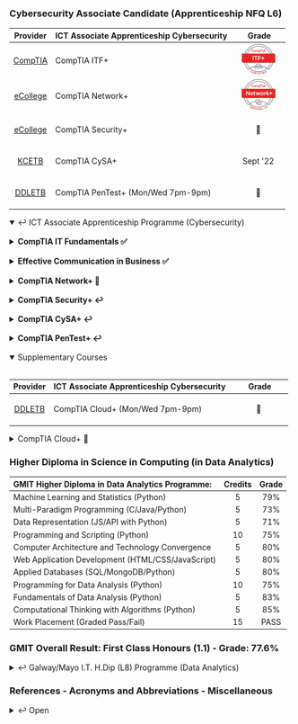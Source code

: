 ### Cybersecurity Associate Candidate (Apprenticeship NFQ L6)

|Provider|**ICT Associate Apprenticeship Cybersecurity**|&nbsp;&nbsp;&nbsp;&nbsp;&nbsp;&nbsp;Grade&nbsp;&nbsp;&nbsp;&nbsp;&nbsp;|
|:-----:| :-----------------------------------------------|:-----:|
| [CompTIA](https://www.comptia.org/certifications/it-fundamentals) | CompTIA ITF+                       |[![PASS](https://github.com/SeanOhAileasa/SeanOhAileasa/blob/master/rc/comptia/comptia-it-fundamentals-itf-certification.png?raw=true)](https://github.com/SeanOhAileasa/SeanOhAileasa/blob/master/rc/comptia/CompTIA-IT-Fundamentals-certificate.pdf)|
| [eCollege](https://www.ecollege.ie/) | <br/>CompTIA Network+<br/><br/>                                  |[![PASS](https://github.com/SeanOhAileasa/SeanOhAileasa/blob/master/rc/comptia/comptia-network-plus-certification.png?raw=true)](https://github.com/SeanOhAileasa/SeanOhAileasa/blob/master/rc/comptia/CompTIA-Network-plus-cecertificate.pdf)|
| [eCollege](https://www.ecollege.ie/) | <br/>CompTIA Security+<br/><br/>                               |   &#x1F6A7;   |
| [KCETB](https://kilkennycarlow.etb.ie/)     | <br/>CompTIA CySA+<br/><br/>                   | Sept '22 |
| [DDLETB](https://www.ddletb.ie/) | <br/>CompTIA PenTest+ (Mon/Wed 7pm-9pm)<br/><br/>                |   &#x1F6A7;   |

<details open>
	<summary>&#x21A9; ICT Associate Apprenticeship Programme (Cybersecurity)</summary> <br/>

<details close>
<!--
24/06/2022
"update repository ./itf-cybersecurity-apprenticeship (Exam - CompITA IT Fundaments)"
-->
	<summary><b>CompTIA IT Fundamentals &#x2705;</b></summary>

- { ["**Cybersecurity Apprenticeship**"](https://github.com/SeanOhAileasa/itf-cybersecurity-apprenticeship) : &#x2705; }

</details>
<br/>
<details close>
<!--
08/07/2022
"update repository ./ecb-cybersecurity-apprenticeship (Ransomware Criminals Targeted in Ukrainian Police Raids - Cybersecurity Career Roadmap - Fiber Media (OBJ. 1.3) - Additional Ethernet Switch Features (OBJ. 2.3 & 4.4) - OSI Model Explained | Real World Example)"
-->
	<summary><b>Effective Communication in Business &#x2705;</b></summary>

- { ["**Cybersecurity Apprenticeship**"](https://github.com/SeanOhAileasa/ecb-cybersecurity-apprenticeship) : &#x2705; }

</details>
<br/>
<details close>
	<summary><b>CompTIA Network+ &#x1F4CC;</b></summary>
	
<!--
08/07/2022
"add repository ./nkp-cybersecurity-apprenticeship"
-->
- { ["**Cybersecurity Apprenticeship**"](https://github.com/SeanOhAileasa/nkp-cybersecurity-apprenticeship) : &#x1F4CC; }

<!--
21/01/2022
"add repository ./nkp-cloud-concepts - Cloud Concepts."
"add repository ./nkp-concepts-and-characteristics-of-networking - Concepts and Characteristics of Networking."
"add repository ./nkp-network-services - Network Services."
"add repository ./nkp-network-topologies - Network Topologies."
"add repository ./nkp-osi-layers - OSI Layers."
"add repository ./nkp-ports-and-protocols - Ports and Protocols."
"add repository ./nkp-subnetting-and-supernetting - Subnetting and Supernetting."
"add repository ./nkp-wireless-technologies - Wireless Technologies."
-->
<!--
22/01/2022
"add repository ./nkp-networking-devices - Networking Devices."
-->
<!--
24/01/2022
"add repository ./nkp-advanced-networking - Advanced Networking."
-->
<!--
25/01/2022
"add repository ./nkp-network-storage-virtualization - Network Storage and Virtualization."
-->
<!--
27/01/2022
"add repository ./nkp-wide-area-network - Wide Area Network."
"add repository ./nkp-documentation-diagram-types - Documentation and Diagram Types."
--->
<!--
02/02/2022
"add repository ./nkp-disaster-recovery - Disaster Recovery."
"add repository ./nkp-scanning-monitoring-patching - Scanning and Monitoring and Patching."
--->
<!--
05/02/2022
"add repository ./nkp-remote-access-methods - Remote Access Methods."
"add repository ./nkp-physical-security-devices - Physical Security Devices."
"add repository ./nkp-authentication-access-control - Authentication and Access Control."
--->
<!--
09/02/2022
"add repository ./nkp-wireless-security - Wireless Security."
-->
<!--
10/02/2022
"add repository ./nkp-network-attacks - Network Attacks"
"add repository ./nkp-network-device-hardening - Network Device Hardening."
--->
<!--
16/02/2022
"add repository ./nkp-mitigation-techniques - Mitigation Techniques."
-->
<!--
17/02/2022
"add repository ./nkp-network-service-issues - Network Service Issues."
"add repository ./nkp-network-troubleshooting - Network Troubleshooting."
-->
<!--
19/02/2022
"add repository ./nkp-network-troubleshooting-tools - Network Troubleshooting Tools."
"add repository ./nkp-wired-connectivity-issues - Wired Connectivity Issues."
"add repository ./nkp-cabling-solutions - Cabling Solutions."
"add repository ./nkp-wireless-connectivity-issues - Wireless Connectivity Issues."
"add repository ./nkp-policies-best-practice-guidelines - Policies and Best Practice Guidelines."
-->
<br/>

- { ["**Practice Labs**"](https://github.com/SeanOhAileasa/nkp-practice-labs) : &#x1F6A7; }

<details open>
	<summary>Network Concepts &#x21A9;</summary>
<!--
30/06/2022
"CompTIA Network+ Certification Exam - Status: Pass."
-->

- { ["**Network Concepts**"](https://github.com/SeanOhAileasa/nkp-network-concepts) : &#x1F6A7; }

	- { ["**Ports and Protocols**"](https://github.com/SeanOhAileasa/nkp-ports-and-protocols) : &#x1F6A7; }

	- { ["**OSI Layers**"](https://github.com/SeanOhAileasa/nkp-osi-layers) : &#x1F6A7; }

	- { ["**Concepts and Characteristics of Networking**"](https://github.com/SeanOhAileasa/nkp-concepts-and-characteristics-of-networking) : &#x1F6A7; }

	- { ["**Subnetting and Supernetting**"](https://github.com/SeanOhAileasa/nkp-subnetting-and-supernetting) : &#x1F6A7; }

	- { ["**Network Topologies**"](https://github.com/SeanOhAileasa/nkp-network-topologies) : &#x1F6A7; }

	- { ["**Wireless Technologies**"](https://github.com/SeanOhAileasa/nkp-wireless-technologies) : &#x1F6A7; }

	- { ["**Cloud Concepts**"](https://github.com/SeanOhAileasa/nkp-cloud-concepts) : &#x1F6A7; }

	- { ["**Network Services**"](https://github.com/SeanOhAileasa/nkp-network-services) : &#x1F6A7; }

	- { ["**Cabling Solutions**"](https://github.com/SeanOhAileasa/nkp-cabling-solutions) : &#x1F6A7; }
</details> <!-- END (Network Concepts) -->
<br/>
<details open>
	<summary>Infrastructure &#x21A9;</summary>
<!--
16/04/2022
"update repository ./nkp-advanced-networking" 
-->

- { ["**Infrastructure**"](https://github.com/SeanOhAileasa/nkp-infrastructure) : &#x1F6A7; }

	- { ["**Networking Devices**"](https://github.com/SeanOhAileasa/nkp-networking-devices) : &#x1F6A7; }

	- { ["**Advanced Networking**"](https://github.com/SeanOhAileasa/nkp-advanced-networking) : &#x1F6A7; }

	- { ["**Network Storage and Virtualization**"](https://github.com/SeanOhAileasa/nkp-network-storage-virtualization) : &#x1F6A7; }

	- { ["**Wide Area Network**"](https://github.com/SeanOhAileasa/nkp-wide-area-network) : &#x1F6A7; }
</details> <!-- END (Infrastructure) -->
<br/>
<details open>
	<summary>Network Operations &#x21A9;</summary>
<!--
11/05/2022
"update repository ./nkp-disaster-recovery" 
-->

- { ["**Network Operations**"](https://github.com/SeanOhAileasa/nkp-network-operations) : &#x1F6A7; }

	- { ["**Documentation and Diagram Types**"](https://github.com/SeanOhAileasa/nkp-documentation-diagram-types) : &#x1F6A7; }

	- { ["**Disaster Recovery**"](https://github.com/SeanOhAileasa/nkp-disaster-recovery) : &#x1F6A7; }

	- { ["**Scanning and Monitoring and Patching**"](https://github.com/SeanOhAileasa/nkp-scanning-monitoring-patching) : &#x1F6A7; }

	- { ["**Remote Access Methods**"](https://github.com/SeanOhAileasa/nkp-remote-access-methods) : &#x1F6A7; }

	- { ["**Policies and Best Practice Guidelines**"](https://github.com/SeanOhAileasa/nkp-policies-best-practice-guidelines) : &#x1F6A7; }
</details> <!-- END (Network Operations) -->
<br/>
<details open>
	<summary>Network Security &#x21A9;</summary>
<!--
14/05/2022
"update repository ./nkp-mitigation-techniques"
-->

- { ["**Network Security**"](https://github.com/SeanOhAileasa/nkp-network-security) : &#x1F6A7; }

	- { ["**Physical Security Devices**"](https://github.com/SeanOhAileasa/nkp-physical-security-devices) : &#x1F6A7; }

	- { ["**Authentication and Access Control**"](https://github.com/SeanOhAileasa/nkp-authentication-access-control) : &#x1F6A7; }

	- { ["**Wireless Security**"](https://github.com/SeanOhAileasa/nkp-wireless-security) : &#x1F6A7; }

	- { ["**Network Attacks**"](https://github.com/SeanOhAileasa/nkp-network-attacks) : &#x1F6A7; }

	- { ["**Network Device Hardening**"](https://github.com/SeanOhAileasa/nkp-network-device-hardening) : &#x1F6A7; }

	- { ["**Mitigation Techniques**"](https://github.com/SeanOhAileasa/nkp-mitigation-techniques) : &#x1F6A7; }
</details> <!-- END (Network Security) -->
<br/>
<details open>
	<summary>Network Troubleshooting and Tools &#x21A9;</summary>
<!--
06/07/2022
"update repository ./nkp-network-troubleshooting-and-tools (network-tools/nkp-command-line-tools)"
-->

- { ["**Network Troubleshooting and Tools**"](https://github.com/SeanOhAileasa/nkp-network-troubleshooting-and-tools) : &#x1F6A7; }

	- { ["**Network Service Issues**"](https://github.com/SeanOhAileasa/nkp-network-service-issues) : &#x1F6A7; }

	- { ["**Network Troubleshooting**"](https://github.com/SeanOhAileasa/nkp-network-troubleshooting) : &#x1F6A7; }

	- { ["**Network Troubleshooting Tools**"](https://github.com/SeanOhAileasa/nkp-network-troubleshooting-tools) : &#x1F6A7; }

	- { ["**Wired Connectivity Issues**"](https://github.com/SeanOhAileasa/nkp-wired-connectivity-issues) : &#x1F6A7; }

	- { ["**Wireless Connectivity Issues**"](https://github.com/SeanOhAileasa/nkp-wireless-connectivity-issues) : &#x1F6A7; }
</details> <!-- END (Network Troubleshooting and Tools) -->

</details> <!-- END (CompTIA Network+) -->

<br/>

<details close>
	<summary><b>CompTIA Security+ &#x21A9;</b></summary>
<!--
08/05/2022
"update repository ./syp-risk-management-privacy-and-sensitive-data-security"
-->

<br/>
<!--
- { ["**Practice Labs**"](https://github.com/SeanOhAileasa/syp-practice-labs) : &#x1F6A7; }
-->

<details open>
	<summary>Attacks and Threats and Vulnerabilities &#x21A9;</summary>
<!--
29/05/2022
"updata repository ./syp-attacks-threats-and-vulnerabilities"
-->

- { ["**Attacks and Threats and Vulnerabilities**"](https://github.com/SeanOhAileasa/syp-attacks-threats-and-vulnerabilities/blob/main/README.md) : &#x1F6A7; }

	- { ["**Social Engineering Techniques & Attack Types**"](https://github.com/SeanOhAileasa/syp-social-engineering-and-types-of-attacks/blob/main/README.md) : &#x1F6A7; }

	- { ["**Analyzing Application and Network Attacks**"](https://github.com/SeanOhAileasa/syp-analyzing-application-and-network-attacks/blob/main/README.md) : &#x1F6A7; }

	- { ["**Threat Actors, Intelligence Sources and Vulnerabilities**"](https://github.com/SeanOhAileasa/syp-threat-actors-Intelligence-sources-and-vulnerabilities/blob/main/README.md) : &#x1F6A7; }

	- { ["**Security Assessment and Penetration Testing Techniques**"](https://github.com/SeanOhAileasa/syp-security-assessment-and-penetration-testing-techniques/blob/main/README.md) : &#x1F6A7; }	
</details>
<br/>
<details open>
	<summary>Architecture and Design &#x21A9;</summary>
<!--
12/06/2022
"update repository ./syp-architecture-and-design (Cryptographic Concepts)"
-->

- { ["**Architecture and Design**"](https://github.com/SeanOhAileasa/syp-architecture-and-design/blob/main/README.md) : &#x1F6A7; }

	- { ["**Security Concepts in an Enterprise Environment**"](https://github.com/SeanOhAileasa/syp-security-concepts-in-an-enterprise-environment/blob/main/README.md) : &#x1F6A7; }

	- { ["**Implementing Cybersecurity Resilience**"](https://github.com/SeanOhAileasa/syp-implementing-cybersecurity-resilience/blob/main/README.md) : &#x1F6A7; }

	- { ["**Virtualization, Cloud Computing and Cloud Cybersecurity Solutions**"](https://github.com/SeanOhAileasa/syp-virtualization-cloud-computing-and-cloud-cybersecurity-solutions/blob/main/README.md) : &#x1F6A7; }

	- { ["**Controls and Application Development Deployment and Automation**"](https://github.com/SeanOhAileasa/syp-controls-and-application-development-deployment-and-automation/blob/main/README.md) : &#x1F6A7; }

	- { ["**Authentication and Authorization Design Concepts**"](https://github.com/SeanOhAileasa/syp-authentication-and-authorization-design-concepts/blob/main/README.md) : &#x1F6A7; }

	- { ["**Implementing Identity and Account Management and AAA Solutions**"](https://github.com/SeanOhAileasa/syp-implementing-identity-and-account-management-and-aaa-solutions/blob/main/README.md) : &#x1F6A7; }

	- { ["**Physical Security Controls**"](https://github.com/SeanOhAileasa/syp-physical-security-controls/blob/main/README.md) : &#x1F6A7; }

	- { ["**Basic Cryptography and Public Key Infrastructure**"](https://github.com/SeanOhAileasa/syp-basic-cryptography-and-public-key-infrastructure/blob/main/README.md) : &#x1F6A7; }
</details>
<br/>
<details open>
	<summary>Implementation &#x21A9;</summary>
<!--
03/07/2022
"update repository ./syp-implementation (Public Key Infrastructure)"
-->

- { ["**Implementation**"](https://github.com/SeanOhAileasa/syp-implementation/blob/main/README.md) : &#x1F6A7; }

	- { ["**Implementing Secure Protocols and Application Security Solutions**"](https://github.com/SeanOhAileasa/syp-implementing-secure-protocols-and-application-security-solutions/blob/main/README.md) : &#x1F6A7; }

	- { ["**Implementing Secure Network Designs**"](https://github.com/SeanOhAileasa/syp-implementing-secure-network-designs/blob/main/README.md) : &#x1F6A7; }

	- { ["**Wireless, Mobile and Embedded Device Security**"](https://github.com/SeanOhAileasa/syp-wireless-mobile-and-embedded-device-security/blob/main/README.md) : &#x1F6A7; }

	- { ["**Organizational Security Assessment Tools and Mitigation Controls**"](https://github.com/SeanOhAileasa/syp-organizational-security-assessment-tools-and-mitigation-controls/blob/main/README.md) : &#x1F6A7; }
</details>
<br/>
<details open>
	<summary>Operations and Incident Response &#x21A9;</summary>
<!--
12/07/2022
"add repository ./syp-operations-and-incident-response (Security Tools - File Manipulation Tools)"
-->

- { ["**Operations and Incident Response**"](https://github.com/SeanOhAileasa/syp-operations-and-incident-response/blob/main/README.md) : &#x1F6A7; }

	- { ["**Incident Response, Digital Forensics and Supporting Investigations**"](https://github.com/SeanOhAileasa/syp-incident-response-digital-forensics-and-supporting-investigations/blob/main/README.md) : &#x1F6A7; }
</details>
<br/>

<details open>
	<summary>Governance and Risk and Compliance &#x21A9;</summary>
<!--
24/05/2022
"add repository ./syp-governance-risk-and-compliance"
-->

- { ["**Governance and Risk and Compliance**"](https://github.com/SeanOhAileasa/syp-governance-risk-and-compliance/blob/main/README.md) : &#x1F6A7; }

	- { ["**Security Policies, Regulations, Standards and Frameworks**"](https://github.com/SeanOhAileasa/syp-security-policies-regulations-standards-and-frameworks/blob/main/README.md) : &#x1F6A7; }

	- { ["**Risk Management, Privacy and Sensitive Data Security**"](https://github.com/SeanOhAileasa/syp-risk-management-privacy-and-sensitive-data-security/blob/main/README.md) : &#x1F6A7; }

	- { ["**Monitoring, Visibility, & Reporting**"](https://github.com/SeanOhAileasa/syp-monitoring-visibility-and-reporting/blob/main/README.md) : &#x1F6A7; }
</details> 

</details> <!-- END (CompTIA Security+) -->

<br/>

<details close>
	<summary><b>CompTIA CySA+ &#x21A9;</b></summary>
<!--
13/07/2022
"update repository ./cap-practice-labs (Attack Types - Web Application Exploits)"
-->
<br/>
<details open>
	<summary>Practice Labs &#x21A9;</summary>
<br/>	
<details close>
	<summary>Vulnerabilities &#x21A9;</summary>

- [Conducting a Software Vulnerability Scan Using AlienVault](https://nbviewer.org/github/SeanOhAileasa/cap-practice-labs/blob/main/rc/vulnerabilities/cap-Exercise1ConductingaSoftwareVulnerabilityScanUsingAlienVault.ipynb) &#x2705; <br/>
- [Conducting a Software Vulnerability Scan using Nessus](https://nbviewer.org/github/SeanOhAileasa/cap-practice-labs/blob/main/rc/vulnerabilities/cap-Exercise2ConductingaSoftwareVulnerabilityScanusingNessus.ipynb) &#x2705; <br/>
- [Define Different Web Application Software Vulnerabilities](https://github.com/SeanOhAileasa/cap-practice-labs/blob/main/rc/vulnerabilities/cap-Exercise3DefineDifferentWebApplicationSoftwareVulnerabilities.pdf) &#x2705;
</details>	<!-- END (CompTIA CySA+ - Vulnerabilities) -->
<details close>
	<summary>Attack Types &#x21A9;</summary>

- [Web Application Exploits](https://nbviewer.org/github/SeanOhAileasa/cap-practice-labs/blob/main/rc/attack-types/cap-Exercise1WebApplicationExploits.ipynb) &#x2705; <br/>
</details>	<!-- END (CompTIA CySA+ - Attack Types) -->
<!-- ********** CompTIA CySA+ - Practice Labs ********** -->
<!-- ********** CompTIA CySA+ - Practice Labs ********** -->
<!-- ********** CompTIA CySA+ - Practice Labs ********** -->
</details> <!-- END (CompTIA CySA+ - Practice Labs) -->

- { ["**Threat Intelligence**"](https://github.com/SeanOhAileasa/cap-threat-intelligence/blob/main/README.md) : &#x1F6A7; }

- { ["**Business Continuity**"](https://github.com/SeanOhAileasa/cap-business-continuity/blob/main/README.md) : &#x1F6A7; }

- { ["**Attack Types**"](https://github.com/SeanOhAileasa/cap-attack-types/blob/main/README.md) : &#x1F6A7; }

- { ["**Malware Threats**"](https://github.com/SeanOhAileasa/cap-malware-threats/blob/main/README.md) : &#x1F6A7; }

- { ["**Encryption and Hashing**"](https://github.com/SeanOhAileasa/cap-encryption-and-hashing/blob/main/README.md) : &#x1F6A7; }

- { ["**Hardware and Security**"](https://github.com/SeanOhAileasa/cap-hardware-and-security/blob/main/README.md) : &#x1F6A7; }

- { ["**Cloud Computing**"](https://github.com/SeanOhAileasa/cap-cloud-computing/blob/main/README.md) : &#x1F6A7; }

- { ["**Threat Monitoring**"](https://github.com/SeanOhAileasa/cap-threat-monitoring/blob/main/README.md) : &#x1F6A7; }

- { ["**User Account Security**"](https://github.com/SeanOhAileasa/cap-user-account-security/blob/main/README.md) : &#x1F6A7; }

- { ["**Network Infrastructure Security**"](https://github.com/SeanOhAileasa/cap-network-infrastructure-security/blob/main/README.md) : &#x1F6A7; }

- { ["**Software Development Security**"](https://github.com/SeanOhAileasa/cap-software-development-security/blob/main/README.md) : &#x1F6A7; }

- { ["**Data Privacy**"](https://github.com/SeanOhAileasa/cap-data-privacy/blob/main/README.md) : &#x1F6A7; }

- { ["**Digital Forensics**"](https://github.com/SeanOhAileasa/cap-digital-forensics/blob/main/README.md) : &#x1F6A7; }

- { ["**IT Security Risk Mitigation**"](https://github.com/SeanOhAileasa/cap-it-security-risk-mitigation/blob/main/README.md) : &#x1F6A7; }

- { ["**Intrusion Detection and Traffic Analysis**"](https://github.com/SeanOhAileasa/cap-intrusion-detection-and-traffic-analysis/blob/main/README.md) : &#x1F6A7; }
</details> <!-- END (CompTIA CySA+) -->

<br/>

<details close>
	<summary><b>CompTIA PenTest+ &#x21A9;</b></summary>
<!--
15/06/2022
"add repository ./ptp-scoping-and-engagement"
-->

- { ["**Scoping and Engagement**"](https://github.com/SeanOhAileasa/ptp-scoping-and-engagement/blob/main/README.md) : &#x1F6A7; }
</details> <!-- END (CompTIA PenTest+) -->

<br/>

<details open>
	<summary>Supplementary Courses</summary>

<br/>

|Provider|**ICT Associate Apprenticeship Cybersecurity**|&nbsp;&nbsp;&nbsp;&nbsp;&nbsp;&nbsp;&nbsp;Grade&nbsp;&nbsp;&nbsp;&nbsp;&nbsp;&nbsp;|
|:-----:| :-----------------------------------------------|:-----:|
| [DDLETB](https://loughlinstowntrainingcentre.ie/)     | <br/>CompTIA Cloud+ (Mon/Wed 7pm-9pm)<br/><br/>                   | &#x1F6A7; |

<details close>
	<summary>CompTIA Cloud+ &#x1F6A7;</summary>

- { ["**Cloud Terminology**"](https://github.com/SeanOhAileasa/ptp-scoping-and-engagement/blob/main/README.md) : &#x1F6A7; }
</details> <!-- END (CompTIA Cloud+) -->

</details> <!-- END (Supplemental) -->

</details> <!-- END (ICT Associate Apprenticeship Programme (Cybersecurity)) -->

### Higher Diploma in Science in Computing (in Data Analytics)

| **GMIT Higher Diploma in Data Analytics Programme:**           | Credits | Grade   |
| :--------------------------------------------------------------|:-------:|:-------:|
| Machine Learning and Statistics (Python)                       | 5       | 79%     |
| Multi-Paradigm Programming (C/Java/Python)                     | 5       | 73%     |
| Data Representation (JS/API with Python)                       | 5       | 71%     |
| Programming and Scripting (Python)                             | 10      | 75%     |
| Computer Architecture and Technology Convergence               | 5       | 80%     |
| Web Application Development (HTML/CSS/JavaScript)              | 5       | 80%     |
| Applied Databases (SQL/MongoDB/Python)                         | 5       | 80%     |
| Programming for Data Analysis (Python)                         | 10      | 75%     |
| Fundamentals of Data Analysis (Python)                         | 5       | 83%     |
| Computational Thinking with Algorithms (Python)                | 5       | 85%     |
| Work Placement (Graded Pass/Fail)                              | 15      | PASS    |

### GMIT Overall Result: First Class Honours (1.1) - Grade: 77.6%

<details close>
	<summary>&#x21A9; Galway/Mayo I.T. H.Dip (L8) Programme (Data Analytics)</summary>

<!--
16/04/2022
"update repository ./mls-machine-learning-statistics - Tidy GMIT (Iris Classification)."
-->
###### Machine Learning and Statistics { ["**mls**"](https://nbviewer.jupyter.org/github/SeanOhAileasa/mls-machine-learning-statistics/blob/main/mls-machine-learning-statistics.ipynb) : &#x1F4CC; } 

<!--
04/12/2021
"add repository ./mls-scikit-learn - An introduction to machine learning with scikit-learn."
-->
* { [``scikit-learn``](https://nbviewer.jupyter.org/github/SeanOhAileasa/mls-scikit-learn/blob/main/mls-scikit-learn.ipynb) : &#x1F6A7; }

	* { ["**Classification**"](https://nbviewer.org/github/SeanOhAileasa/pda-scikit-learn-classification/blob/main/pda-scikit-learn-classification.ipynb) : &#x1F6A7; }

	* { ["**Regression**"](https://nbviewer.org/github/SeanOhAileasa/mls-scikit-learn-regression/blob/main/mls-scikit-learn-regression.ipynb) : &#x1F6A7; }

	* { ["**Clustering**"](https://nbviewer.org/github/SeanOhAileasa/mls-scikit-learn-clustering/blob/main/mls-scikit-learn-clustering.ipynb) : &#x1F6A7; }

<!--
06/11/2021
"update repository ./mls-t-test - A t-test on some real-world data (sleep dataset). Overview of not just t-tests but an overview of the typical way to use statistics to do things like hypothesis testing (traditional old way of doing statistics)."
-->
* ``scipy-stats``
<!--
	* { ["**T-Test**"](https://nbviewer.org/github/SeanOhAileasa/mls-t-test/blob/main/mls-t-test.ipynb) : &#x1F6A7; }
-->
<!--
"add repository ./dcp-machine-learning-statistics - Statistical Thinking in Python (Part 1) (Graphical Exploratory Data Analysis)."
-->
* Supplemental Resources

	* { ["**DataCamp (Python)**"](#) : &#x2623; } 

	* { ["**DataCamp (ML & Stats)**"](#) : &#x2623; } 
<!--	
	* { ["**DataCamp (Python)**"](https://nbviewer.org/github/SeanOhAileasa/dcp-python/blob/main/dcp-python.ipynb) : &#x1F6A7; } 

	* { ["**DataCamp (ML & Stats)**"](https://nbviewer.org/github/SeanOhAileasa/dcp-machine-learning-statistics/blob/main/dcp-machine-learning-statistics.ipynb) : &#x1F6A7; } 
-->
<!--
"HOURS:1 - [README]: Complete and ready for submission."
-->
* End of Semester (Dec 2021):

	* { ["**Assessment**"](https://github.com/SeanOhAileasa/mls-scikit-learn-scipy-stats) : &#x1F4CC; }

<!--
09/01/2021
"update repository ./mpp-multi-paradigm-programming - GMIT Multi-Paradigm Programming module 30% MCS & written quiz completed."
-->
###### Multi-Paradigm Programming { ["**mpp**"](https://nbviewer.jupyter.org/github/SeanOhAileasa/mpp-multi-paradigm-programming/blob/main/mpp-multi-paradigm-programming.ipynb) : &#x1F4CC; }

<!--
20/12/2021
"update repository ./fubar-c - GMIT Multi-Paradigm Programming module Assessment: Link to repository mpp-multi-paradigm-programming."
-->
* { ["**C**"](https://nbviewer.jupyter.org/github/SeanOhAileasa/fubar-c/blob/main/fubar-c.ipynb) : &#x1F6A7; } 

<!--
"..."
-->
* { ["**Java**"](https://nbviewer.jupyter.org/github/SeanOhAileasa/fubar-java/blob/main/fubar-java.ipynb) : &#x1F6A7; }

<!--
22/12/2021
"update repository ./mpp-multi-paradigm-programming - GMIT Multi-Paradigm Programming module Assessment (Report) completed."
-->
* End of Semester (Dec 2021):

	* { ["**Assessment**"](https://nbviewer.org/github/SeanOhAileasa/mpp-multi-paradigm-programming/blob/main/mpp-multi-paradigm-programming.ipynb#Winter-21/22-Assessment) : &#x1F4CC; }

<!--
26/11/2021
"update repository ./drp-data-representation - Packages for APIs."
-->
###### Data Representation { ["**drp**"](https://nbviewer.jupyter.org/github/SeanOhAileasa/drp-data-representation/blob/main/drp-data-representation.ipynb) : &#x1F4CC; } 

<!--
05/01/2022
"update repository ./drp-app-server - Ooops password displayed (now changed). Updated: i. script db.py and ii. README."
-->
* { ["**App-server (``flask``)**"](https://nbviewer.org/github/SeanOhAileasa/drp-app-server/blob/main/drp-app-server.ipynb) : &#x1F4CC; }

<!--
26/11/2021
"update repository ./data-representation-courseware - Week 8 Quiz (Server side)." 
-->
* End of Semester (Dec 2021):

	* { ["**Assessment**"](https://github.com/SeanOhAileasa/data-representation-courseware) : &#x1F4CC; } 

###### Computational Thinking with Algorithms

<!--
22/05/2021
"update repository ./cta-analysing"
-->
* { ["**Analysing**"](https://nbviewer.jupyter.org/github/SeanOhAileasa/cta-analysing/blob/main/cta-analysing.ipynb) : &#x1F4CC; } 

<!-- 
23/08/2021
""
"update repository ./cta-recursion - Fix links."
-->
* { ["**Recursion**"](https://nbviewer.jupyter.org/github/SeanOhAileasa/cta-recursion/blob/main/cta-recursion.ipynb) : &#x1F4CC; } 

<!--
26/05/2021
"update repository ./cta-sorting"
-->
* { ["**Sorting**"](https://nbviewer.jupyter.org/github/SeanOhAileasa/cta-sorting/blob/main/cta-sorting.ipynb) : &#x1F4CC; } 

<!-- 
25/04/2021
"update repository ./cta-searching - Overview of binary search with performance comparison over linear search. Pseudocode along with iterative implementation (recursive implementation outstanding). Walkthrough of iterative and recursion approaches completed in Java."
-->
* { ["**Searching**"](https://nbviewer.jupyter.org/github/SeanOhAileasa/cta-searching/blob/main/cta-searching.ipynb) : &#x1F4CC; } 

<!--
26/05/2021
"add repository ./cta-benchmark-algorithms - Python application to benchmark five different sorting algorithms. In addition, the report introduces the algorithms chosen and discusses the results of the benchmarking process."
-->
* End of Semester (May 2021):

	* { ["**Project (pdf)**"](https://raw.githubusercontent.com/SeanOhAileasa/cta-benchmark-algorithms/main/Computational-Thinking-with-Algorithms-Project-2021.pdf) : &#x1F4CC; } 

		* { ["**Project (src)**"](https://github.com/SeanOhAileasa/cta-benchmark-algorithms) : &#x1F4CC; } 

###### Fundamentals of Data Analysis { ["**mls**"](https://nbviewer.jupyter.org/github/SeanOhAileasa/mls-machine-learning-statistics/blob/main/mls-machine-learning-statistics.ipynb) : &#x1F4CC; }

<!--
01/05/2022
"update repository ./fda-numerical"
-->
* Supplemental Resources

	* { ["**Numerical Reasoning**"](#) : &#x2623; } 
<!--
	* { ["**Numerical Reasoning**"](https://github.com/SeanOhAileasa/fda-numerical) : &#x2623; } 
	* { ["**Numerical Reasoning**"](https://nbviewer.org/github/SeanOhAileasa/fda-numerical/blob/main/fda-numerical.ipynb) : &#x2623; } 
-->
* End of Semester (Dec 2020):

	* { ["**Tasks**"](https://nbviewer.jupyter.org/github/SeanOhAileasa/fda-tasks/blob/main/Fundamentals-of-Data-Analysis-Tasks-2020.ipynb) : &#x1F4CC; } 

	* { ["**Project**"](https://nbviewer.jupyter.org/github/SeanOhAileasa/fda-regression/blob/main/Fundamentals-of-Data-Analysis-Regression-2020.ipynb) : &#x1F4CC; } 

###### Programming for Data Analysis { ["**mls**"](https://nbviewer.jupyter.org/github/SeanOhAileasa/mls-machine-learning-statistics/blob/main/mls-machine-learning-statistics.ipynb) : &#x1F4CC; }

* End of Semester (Dec 2020):

	* { ["**Tasks**"](https://nbviewer.jupyter.org/github/SeanOhAileasa/pda-numpy-random/blob/main/Programming-for-Data-Analysis-Assignment-2020.ipynb) : &#x1F4CC; } 

	* { ["**Project**"](https://nbviewer.jupyter.org/github/SeanOhAileasa/pda-numpy-random-simulation/blob/main/Programming-for-Data-Analysis-Project-2020.ipynb) : &#x1F4CC; } 

###### Applied Databases

<!--
05/07/2021
"add repository ./adb-MySQL"
-->
* { ["**MySQL**"](https://nbviewer.org/github/SeanOhAileasa/adb-MySQL/blob/main/adb-MySQL.ipynb) : &#x1F4CC; }

<!--
06/07/2021
"add repository ./adb-mongodb"
-->
* { ["**MongoDB**"](https://nbviewer.org/github/SeanOhAileasa/adb-mongodb/blob/main/adb-mongodb.ipynb) : &#x1F4CC; }

* End of Semester (Aug 2020):

	* { ["**Project**"](https://github.com/SeanOhAileasa/adb-sql-mongodb) : &#x1F4CC; } 

</details>

### References - Acronyms and Abbreviations - Miscellaneous

<details close>
	<summary>&#x21A9; Open</summary> <br/>

- &#x1F4CC; Subject / Theme / Topic
- &#x21A9; Expand / Dropdown List
- &#x1F6A7; Work-in-Progress / WIP
- &#x2623; Private Repository / Exit
</details>